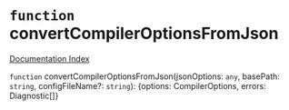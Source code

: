 # `function` convertCompilerOptionsFromJson

[Documentation Index](../README.md)

`function` convertCompilerOptionsFromJson(jsonOptions: `any`, basePath: `string`, configFileName?: `string`): \{options: CompilerOptions, errors: Diagnostic\[]}

